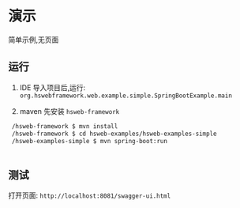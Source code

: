 # 演示
简单示例,无页面

## 运行

1. IDE
导入项目后,运行: `org.hswebframework.web.example.simple.SpringBootExample.main`

2. maven
先安装 `hsweb-framework`
```bash
 /hsweb-framework $ mvn install
 /hsweb-framework $ cd hsweb-examples/hsweb-examples-simple
 /hsweb-examples-simple $ mvn spring-boot:run
  
```

## 测试
打开页面: `http://localhost:8081/swagger-ui.html`
